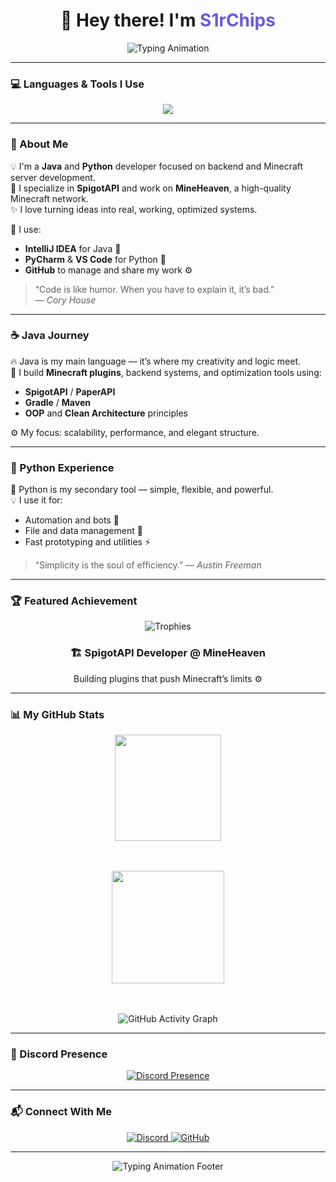 <h1 align="center">
  👋 Hey there! I'm <span style="color:#6e57e0;">S1rChips</span>
</h1>

<p align="center">
  <img src="https://readme-typing-svg.herokuapp.com?font=JetBrains+Mono&weight=700&size=24&duration=3000&pause=1200&color=6E57E0&center=true&vCenter=true&width=700&lines=Java+%26+Python+Developer;Spigot+Plugin+Developer;MineHeaven+Owner;Writing+Clean+and+Powerful+Code;Always+Learning,+Always+Improving!" alt="Typing Animation">
</p>

---

### 💻 Languages & Tools I Use
<p align="center">
  <img src="https://skillicons.dev/icons?i=java,python,html,css,vscode,idea,pycharm,git,github" />
</p>

---


### 🧠 About Me
💡 I'm a **Java** and **Python** developer focused on backend and Minecraft server development.  
🚀 I specialize in **SpigotAPI** and work on **MineHeaven**, a high-quality Minecraft network.  
✨ I love turning ideas into real, working, optimized systems.

🧩 I use:
- **IntelliJ IDEA** for Java 🧱
- **PyCharm** & **VS Code** for Python 🐍
- **GitHub** to manage and share my work ⚙️

> “Code is like humor. When you have to explain it, it’s bad.”  
> — *Cory House*

---

### ☕ Java Journey
🔥 Java is my main language — it’s where my creativity and logic meet.  
🧱 I build **Minecraft plugins**, backend systems, and optimization tools using:
- **SpigotAPI** / **PaperAPI**
- **Gradle** / **Maven**
- **OOP** and **Clean Architecture** principles

⚙️ My focus: scalability, performance, and elegant structure.

---

### 🐍 Python Experience
🐍 Python is my secondary tool — simple, flexible, and powerful.  
💡 I use it for:
- Automation and bots 🤖
- File and data management 📂
- Fast prototyping and utilities ⚡

> “Simplicity is the soul of efficiency.” — *Austin Freeman*

---

### 🏆 Featured Achievement
<p align="center">
  <img src="https://github-profile-trophy.vercel.app/?username=S1rChips&theme=tokyonight&title=Repositories,Commit,Followers,Stars&no-frame=true&margin-w=15&row=1" alt="Trophies">
</p>

<h3 align="center">🏗️ SpigotAPI Developer @ MineHeaven</h3>
<p align="center">Building plugins that push Minecraft’s limits ⚙️</p>

---

### 📊 My GitHub Stats

<div align="center">
  <!-- Stats Card -->
  <img src="https://github-readme-stats.vercel.app/api?username=S1rChips&show_icons=true&theme=tokyonight&border_radius=15&custom_title=My%20Coding%20Stats&title_color=6E57E0&include_all_commits=true&count_private=true" height="170px" />

  <!-- Animated Languages Chart -->
<br><br>
<img src="https://github-readme-streak-stats.herokuapp.com?user=S1rChips&theme=tokyonight&hide_border=true&ring=6E57E0&fire=6E57E0&currStreakLabel=6E57E0" height="180px" />

  <!-- Animated Bar Chart -->
<br><br>
<img src="https://github-readme-activity-graph.vercel.app/graph?username=S1rChips&theme=tokyo-night&bg_color=0d1117&color=6E57E0&line=6E57E0&point=6E57E0&area=true&hide_border=true" alt="GitHub Activity Graph" />
</div>

---

### 💬 Discord Presence
<div align="center">
  <a href="https://discord.com/users/1127619304351871026">
    <img src="https://lanyard-profile-readme.vercel.app/api/1127619304351871026?theme=dark&animated=true&borderRadius=20px&idleMessage=✨%20Probably%20coding%20in%20Java..." alt="Discord Presence"/>
  </a>
</div>

---

### 📬 Connect With Me
<p align="center">
  <a href="https://discord.com/users/1127619304351871026">
    <img src="https://img.shields.io/badge/Discord-s1r.chips-5865F2?style=for-the-badge&logo=discord&logoColor=white" alt="Discord"/>
  </a>
  <a href="https://github.com/S1rChips">
    <img src="https://img.shields.io/badge/GitHub-S1rChips-181717?style=for-the-badge&logo=github" alt="GitHub"/>
  </a>
</p>

---

<p align="center">
  <img src="https://readme-typing-svg.herokuapp.com?font=JetBrains+Mono&weight=600&size=20&duration=2000&pause=1000&color=6E57E0&center=true&vCenter=true&width=600&lines=Thanks+for+visiting!;Keep+Coding,+Keep+Growing!;See+you+in+the+next+commit!" alt="Typing Animation Footer">
</p>
